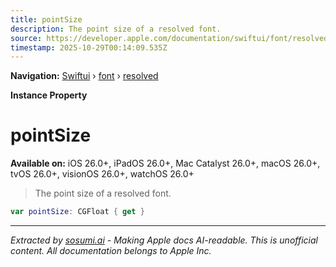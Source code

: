 ```yaml
---
title: pointSize
description: The point size of a resolved font.
source: https://developer.apple.com/documentation/swiftui/font/resolved/pointsize
timestamp: 2025-10-29T00:14:09.535Z
---
```


**Navigation:** [Swiftui](/documentation/swiftui) › [font](/documentation/swiftui/font) › [resolved](/documentation/swiftui/font/resolved)

**Instance Property**

# pointSize

**Available on:** iOS 26.0+, iPadOS 26.0+, Mac Catalyst 26.0+, macOS 26.0+, tvOS 26.0+, visionOS 26.0+, watchOS 26.0+

> The point size of a resolved font.

```swift
var pointSize: CGFloat { get }
```

---

*Extracted by [sosumi.ai](https://sosumi.ai) - Making Apple docs AI-readable.*
*This is unofficial content. All documentation belongs to Apple Inc.*
